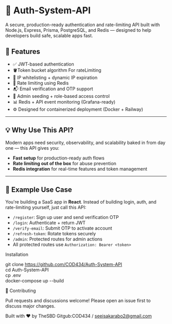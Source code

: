 # 🔐 Auth-System-API

A secure, production-ready authentication and rate-limiting API built with Node.js, Express, Prisma, PostgreSQL, and Redis — designed to help developers build safe, scalable apps fast.



## 🚀 Features

- ✅ JWT-based authentication
- 🪣Token bucket algorithm For rateLimiting
- 🔐 IP whitelisting + dynamic IP expiration
- 🧠 Rate limiting using Redis
- 📬 Email verification and OTP support
- 🧪 Admin seeding + role-based access control
- 📊 Redis + API event monitoring (Grafana-ready)
- ⚙️ Designed for containerized deployment (Docker + Railway)

---

## 💡 Why Use This API?

Modern apps need security, observability, and scalability baked in from day one — this API gives you:

- **Fast setup** for production-ready auth flows
- **Rate limiting out of the box** for abuse prevention
- **Redis integration** for real-time features and token management

---

## 🧠 Example Use Case

You're building a SaaS app in **React**. Instead of building login, auth, and rate-limiting yourself, just call this API:

- `/register`: Sign up user and send verification OTP  
- `/login`: Authenticate + return JWT  
- `/verify-email`: Submit OTP to activate account  
- `/refresh-token`: Rotate tokens securely  
- `/admin`: Protected routes for admin actions  
- All protected routes use `Authorization: Bearer <token>`

Installation

git clone https://github.com/COD434/Auth-System-API <br>
cd Auth-System-API<br>
cp .env<br>
docker-compose up --build

🤝 Contributing

Pull requests and discussions welcome! Please open an issue first to discuss major changes.

Built with ❤️ by TheSBD
Gitgub:COD434 / seeisakarabo2@gmail.com
